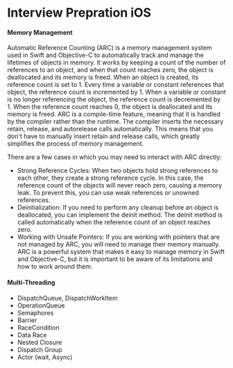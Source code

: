 # Interview Prepration iOS

#### Memory Management
Automatic Reference Counting (ARC) is a memory management system used in Swift and Objective-C to automatically track and manage the lifetimes of objects in memory. It works by keeping a count of the number of references to an object, and when that count reaches zero, the object is deallocated and its memory is freed.
When an object is created, its reference count is set to 1. Every time a variable or constant references that object, the reference count is incremented by 1. When a variable or constant is no longer referencing the object, the reference count is decremented by 1. When the reference count reaches 0, the object is deallocated and its memory is freed.
ARC is a compile-time feature, meaning that it is handled by the compiler rather than the runtime. The compiler inserts the necessary retain, release, and autorelease calls automatically. This means that you don't have to manually insert retain and release calls, which greatly simplifies the process of memory management.

There are a few cases in which you may need to interact with ARC directly:
- Strong Reference Cycles: When two objects hold strong references to each other, they create a strong reference cycle. In this case, the reference count of the objects will never reach zero, causing a memory leak. To prevent this, you can use weak references or unowned references.
- Deinitialization: If you need to perform any cleanup before an object is deallocated, you can implement the deinit method. The deinit method is called automatically when the reference count of an object reaches zero.
- Working with Unsafe Pointers: If you are working with pointers that are not managed by ARC, you will need to manage their memory manually.
ARC is a powerful system that makes it easy to manage memory in Swift and Objective-C, but it is important to be aware of its limitations and how to work around them.

#### Multi-Threading
- DispatchQueue, DispatchWorkItem
- OperationQueue
- Semaphores
- Barrier
- RaceCondition
- Data Race
- Nested Closure
- Dispatch Group
- Actor (wait, Async)
